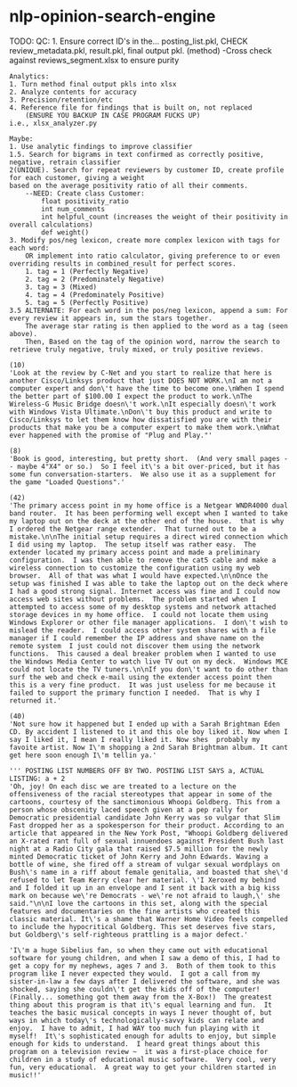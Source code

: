 # nlp-opinion-search-engine

TODO:
    QC:
    1. Ensure correct ID's in the... 
       posting_list.pkl, CHECK
       review_metadata.pkl, 
       result.pkl, 
       final output pkl. (method)
            -Cross check against reviews_segment.xlsx to ensure purity
    
    Analytics:
    1. Turn method final output pkls into xlsx
    2. Analyze contents for accuracy
    3. Precision/retention/etc
    4. Reference file for findings that is built on, not replaced
        (ENSURE YOU BACKUP IN CASE PROGRAM FUCKS UP)
    i.e., xlsx_analyzer.py

    Maybe:
    1. Use analytic findings to improve classifier
    1.5. Search for bigrams in text confirmed as correctly positive, negative, retrain classifier 
    2(UNIQUE). Search for repeat reviewers by customer ID, create profile for each customer, giving a weight 
    based on the average positivity ratio of all their comments. 
        --NEED: Create class Customer: 
            float positivity_ratio
            int num_comments
            int helpful_count (increases the weight of their positivity in overall calculations)
            def weight()
    3. Modify pos/neg lexicon, create more complex lexicon with tags for each word:
        OR implement into ratio calculator, giving preference to or even overriding results in combined_result for perfect scores.
        1. tag = 1 (Perfectly Negative)
        2. tag = 2 (Predominately Negative)
        3. tag = 3 (Mixed)
        4. tag = 4 (Predominately Positive)
        5. tag = 5 (Perfectly Positive)
    3.5 ALTERNATE: For each word in the pos/neg lexicon, append a sum: For every review it appears in, sum the stars together.
        The average star rating is then applied to the word as a tag (seen above).
        Then, Based on the tag of the opinion word, narrow the search to retrieve truly negative, truly mixed, or truly positive reviews.

    (10)
    'Look at the review by C-Net and you start to realize that here is another Cisco/Linksys product that just DOES NOT WORK.\nI am not a computer expert and don\'t have the time to become one.\nWhen I spend the better part of $100.00 I expect the product to work.\nThe Wireless-G Music Bridge doesn\'t work.\nIt especially doesn\'t work with Windows Vista Ultimate.\nDon\'t buy this product and write to Cisco/Linksys to let them know how dissatisfied you are with their products that make you be a computer expert to make them work.\nWhat ever happened with the promise of "Plug and Play."'
    
    (8)
    'Book is good, interesting, but pretty short.  (And very small pages -- maybe 4"X4" or so.)  So I feel it\'s a bit over-priced, but it has some fun conversation-starters.  We also use it as a supplement for the game "Loaded Questions".'

    (42)
    'The primary access point in my home office is a Netgear WNDR4000 dual band router.  It has been performing well except when I wanted to take my laptop out on the deck at the other end of the house.  that is why I ordered the Netgear range extender.  That turned out to be a mistake.\n\nThe initial setup requires a direct wired connection which I did using my laptop.  The setup itself was rather easy.  The extender located my primary access point and made a preliminary configuration.  I was then able to remove the cat5 cable and make a wireless connection to customize the configuration using my web browser.  All of that was what I would have expected.\n\nOnce the setup was finished I was able to take the laptop out on the deck where I had a good strong signal. Internet access was fine and I could now access web sites without problems.  The problem started when I attempted to access some of my desktop systems and network attached storage devices in my home office.  I could not locate them using Windows Explorer or other file manager applications.  I don\'t wish to mislead the reader.  I could access other system shares with a file manager if I could remember the IP address and shave name on the remote system  I just could not discover them using the network functions.  This caused a deal breaker problem when I wanted to use the Windows Media Center to watch live TV out on my deck.  Windows MCE could not locate the TV tuners.\n\nIf you don\'t want to do other than surf the web and check e-mail using the extender access point then this is a very fine product.  It was just useless for me because it failed to support the primary function I needed.  That is why I returned it.'

    (40)
    'Not sure how it happened but I ended up with a Sarah Brightman Eden CD. By accident I listened to it and this ole boy liked it. Now when I say I liked it, I mean I really liked it. Now shes  probably my favoite artist. Now I\'m shopping a 2nd Sarah Brightman album. It cant get here soon enough I\'m tellin ya.'
    
    ''' POSTING LIST NUMBERS OFF BY TWO. POSTING LIST SAYS a, ACTUAL LISTING: a + 2
    'Oh, joy! On each disc we are treated to a lecture on the offensiveness of the racial stereotypes that appear in some of the cartoons, courtesy of the sanctimonious Whoopi Goldberg. This from a person whose obscenity laced speech given at a pep rally for Democratic presidential candidate John Kerry was so vulgar that Slim Fast dropped her as a spokesperson for their product. According to an article that appeared in the New York Post, "Whoopi Goldberg delivered an X-rated rant full of sexual innuendoes against President Bush last night at a Radio City gala that raised $7.5 million for the newly minted Democratic ticket of John Kerry and John Edwards. Waving a bottle of wine, she fired off a stream of vulgar sexual wordplays on Bush\'s name in a riff about female genitalia, and boasted that she\'d refused to let Team Kerry clear her material. \'I Xeroxed my behind and I folded it up in an envelope and I sent it back with a big kiss mark on because we\'re Democrats - we\'re not afraid to laugh,\' she said."\n\nI love the cartoons in this set, along with the special features and documentaries on the fine artists who created this classic material. It\'s a shame that Warner Home Video feels compelled to include the hypocritical Goldberg. This set deserves five stars, but Goldberg\'s self-righteous prattling is a major defect.'
    
    'I\'m a huge Sibelius fan, so when they came out with educational software for young children, and when I saw a demo of this, I had to get a copy for my nephews, ages 7 and 3.  Both of them took to this program like I never expected they would.  I got a call from my sister-in-law a few days after I delivered the software, and she was shocked, saying she couldn\'t get the kids off of the computer!  (Finally... something got them away from the X-Box!)  The greatest thing about this program is that it\'s equal learning and fun.  It teaches the basic musical concepts in ways I never thought of, but ways in which today\'s technologically-savvy kids can relate and enjoy.  I have to admit, I had WAY too much fun playing with it myself!  It\'s sophisticated enough for adults to enjoy, but simple enough for kids to understand.  I heard great things about this program on a television review ~  it was a first-place choice for children in a study of educational music software.  Very cool, very fun, very educational.  A great way to get your children started in music!!'
    